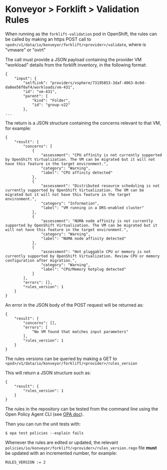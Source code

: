 # Konveyor > Forklift > Validation Rules

When running as the `forklift-validation` pod in OpenShift, the rules can be called by making an https POST call to `<pod>/v1/data/io/konveyor/forklift/<provider>/validate`, where <provider> is "vmware" or "ovirt"

The call must provide a JSON payload containing the provider VM "workload" details from the forklift inventory, in the following format:

```
{
    "input": {    
        "selfLink": "providers/vsphere/73195853-3daf-4063-8c0d-da8ee56f0af4/workloads/vm-431",
        "id": "vm-431",
        "parent": {
            "kind": "Folder",
            "id": "group-v22"
        },
...
```

The return is a JSON structure containing the concerns relevant to that VM, for example:

```
{
    "result": {
        "concerns": [
            {
                "assessment": "CPU affinity is not currently supported by OpenShift Virtualization. The VM can be migrated but it will not have this feature in the target environment.",
                "category": "Warning",
                "label": "CPU affinity detected"
            },
            {
                "assessment": "Distributed resource scheduling is not currently supported by OpenShift Virtualization. The VM can be migrated but it will not have this feature in the target environment.",
                "category": "Information",
                "label": "VM running in a DRS-enabled cluster"
            },
            {
                "assessment": "NUMA node affinity is not currently supported by OpenShift Virtualization. The VM can be migrated but it will not have this feature in the target environment.",
                "category": "Warning",
                "label": "NUMA node affinity detected"
            },
            {
                "assessment": "Hot pluggable CPU or memory is not currently supported by OpenShift Virtualization. Review CPU or memory configuration after migration.",
                "category": "Warning",
                "label": "CPU/Memory hotplug detected"
            }
        ],
        "errors": [],
        "rules_version": 1
    }
}
```

An error in the JSON body of the POST request will be returned as:

```
{
    "result": {
        "concerns": [],
        "errors": [
            "No VM found that matches input parameters"
        ],
        "rules_version": 1
    }
}
```

The rules versions can be queried by making a GET to `<pod>/v1/data/io/konveyor/forklift/<provider>/rules_version`

This will return a JSON structure such as:

```
{
    "result": {
        "rules_version": 1
    }
}
```

The rules in the repository can be tested from the command line using the Open Policy Agent CLI (see [OPA doc](https://www.openpolicyagent.org/docs/latest/#running-opa)).

Then you can run the unit tests with:

```
$ opa test policies --explain fails
```

Whenever the rules are edited or updated, the relevant `policies/io/konveyor/forklift/<provider>/rules_version.rego` file **must** be updated with an incremented number, for example:

```
RULES_VERSION := 2
```

